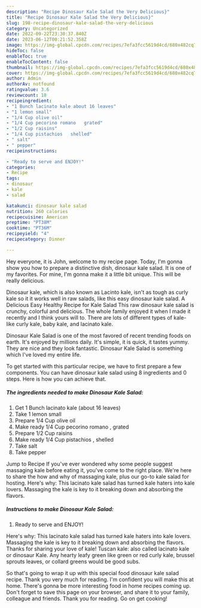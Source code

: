 ```yaml
---
description: "Recipe Dinosaur Kale Salad the Very Delicious}"
title: "Recipe Dinosaur Kale Salad the Very Delicious}"
slug: 198-recipe-dinosaur-kale-salad-the-very-delicious
category: Uncategorized
date: 2022-09-22T23:30:37.840Z
date: 2023-06-12T00:21:52.358Z
image: https://img-global.cpcdn.com/recipes/7efa3fcc5619d4cd/680x482cq70/dinosaur-kale-salad-recipe-main-photo.jpg
hideToc: false
enableToc: true
enableTocContent: false
thumbnail: https://img-global.cpcdn.com/recipes/7efa3fcc5619d4cd/680x482cq70/dinosaur-kale-salad-recipe-main-photo.jpg
cover: https://img-global.cpcdn.com/recipes/7efa3fcc5619d4cd/680x482cq70/dinosaur-kale-salad-recipe-main-photo.jpg
author: Admin
authorAv: notfound
ratingvalue: 3.6
reviewcount: 18
recipeingredient:
- "1 Bunch lacinato kale about 16 leaves"
- "1 lemon small"
- "1/4 Cup olive oil"
- "1/4 Cup pecorino romano   grated"
- "1/2 Cup raisins"
- "1/4 Cup pistachios   shelled"
- " salt"
- " pepper"
recipeinstructions:

- "Ready to serve and ENJOY!"
categories:
- Recipe
tags:
- dinosaur
- kale
- salad

katakunci: dinosaur kale salad 
nutrition: 260 calories
recipecuisine: American
preptime: "PT38M"
cooktime: "PT36M"
recipeyield: "4"
recipecategory: Dinner

---
```



Hey everyone, it is John, welcome to my recipe page. Today, I'm gonna show you how to prepare a distinctive dish, dinosaur kale salad. It is one of my favorites. For mine, I'm gonna make it a little bit unique. This will be really delicious.

Dinosaur kale, which is also known as Lacinto kale, isn&#39;t as tough as curly kale so it it works well in raw salads, like this easy dinosaur kale salad. A Delicious Easy Healthy Recipe for Kale Salad This raw dinosaur kale salad is crunchy, colorful and delicious. The whole family enjoyed it when I made it recently and I think yours will to. There are lots of different types of kale- like curly kale, baby kale, and lacinato kale.

Dinosaur Kale Salad is one of the most favored of recent trending foods on earth. It's enjoyed by millions daily. It's simple, it is quick, it tastes yummy. They are nice and they look fantastic. Dinosaur Kale Salad is something which I've loved my entire life.


To get started with this particular recipe, we have to first prepare a few components. You can have dinosaur kale salad using 8 ingredients and 0 steps. Here is how you can achieve that.

<!--inarticleads1-->

##### The ingredients needed to make Dinosaur Kale Salad:

1. Get 1 Bunch lacinato kale (about 16 leaves)
1. Take 1 lemon small
1. Prepare 1/4 Cup olive oil
1. Make ready 1/4 Cup pecorino romano ,  grated
1. Prepare 1/2 Cup raisins
1. Make ready 1/4 Cup pistachios ,  shelled
1. Take  salt
1. Take  pepper


Jump to Recipe If you&#39;ve ever wondered why some people suggest massaging kale before eating it, you&#39;ve come to the right place. We&#39;re here to share the how and why of massaging kale, plus our go-to kale salad for hosting. Here&#39;s why: This lacinato kale salad has turned kale haters into kale lovers. Massaging the kale is key to it breaking down and absorbing the flavors. 

<!--inarticleads2-->

##### Instructions to make Dinosaur Kale Salad:


1. Ready to serve and ENJOY!

Here&#39;s why: This lacinato kale salad has turned kale haters into kale lovers. Massaging the kale is key to it breaking down and absorbing the flavors. Thanks for sharing your love of kale! Tuscan kale: also called lacinato kale or dinosaur Kale. Any hearty leafy green like green or red curly kale, brussel sprouts leaves, or collard greens would be good subs. 

So that's going to wrap it up with this special food dinosaur kale salad recipe. Thank you very much for reading. I'm confident you will make this at home. There's gonna be more interesting food in home recipes coming up. Don't forget to save this page on your browser, and share it to your family, colleague and friends. Thank you for reading. Go on get cooking!
